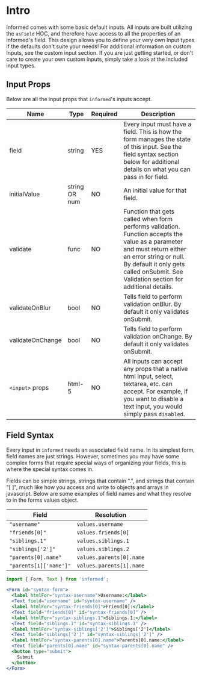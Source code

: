 # Intro

Informed comes with some basic default inputs. All inputs are built utilizing the `asField` HOC, and therefore have access to all the properties of an informed's field. This design allows you to define your very own Input types if the defaults don't suite your needs! For additional information on custom Inputs, see the custom input section. If you are just getting started, or don't care to create your own custom inputs, simply take a look at the included input types.

## Input Props

Below are all the input props that `informed`'s inputs accept.

| Name           | Type          | Required | Description                     |
|----------------|---------------|----------|---------------------------------|
| field          | string        |   YES    | Every input must have a field. This is how the form manages the state of this input. See the field syntax section below for additional details on what you can pass in for field.
| initialValue   | string OR num |   NO     | An initial value for that field.
| validate       | func          |   NO     | Function that gets called when form performs validation. Function accepts the value as a parameter and must return either an error string or null. By default it only gets called onSubmit. See Validation section for additional details.
| validateOnBlur | bool          |   NO     | Tells field to perform validation onBlur. By default it only validates onSubmit.
| validateOnChange | bool        |   NO     | Tells field to perform validation onChange. By default it only validates onSubmit.
| `<input>` props | html-5       |   NO     | All inputs can accept any props that a native html input, select, textarea, etc. can accept. For example, if you want to disable a text input, you would simply pass `disabled`.

## Field Syntax

Every input in `informed` needs an associated field name. In its simplest form, field names are just strings. However, sometimes you may have some complex forms that require special ways of organizing your fields, this is where the special syntax comes in.

Fields can be simple strings, strings that contain ".", and strings that contain "[ ]", much like how you access and write to objects and arrays in javascript. Below are some examples of field names and what they resolve to in the forms values object.

| Field                  | Resolution                       |
|------------------------|----------------------------------|
| `"username"`           | `values.username`                |
| `"friends[0]"`         | `values.friends[0]`              |
| `"siblings.1"`         | `values.siblings.1`              |
| `"siblings['2']"`      | `values.siblings.2`              |
| `"parents[0].name"`    | `values.parents[0].name`         |
| `"parents[1]['name']"` | `values.parents[1].name`         |

<!-- STORY -->

```jsx
import { Form, Text } from 'informed';

<Form id="syntax-form">
  <label htmlFor="syntax-username">Username:</label>
  <Text field="username" id="syntax-username" />
  <label htmlFor="syntax-friends[0]">Friend[0]:</label>
  <Text field="friends[0]" id="syntax-friends[0]" />
  <label htmlFor="syntax-siblings.1">Siblings.1:</label>
  <Text field="siblings.1" id="syntax-siblings.1" />
  <label htmlFor="syntax-siblings['2']">Siblings['2']</label>
  <Text field="siblings['2']" id="syntax-siblings['2']" />
  <label htmlFor="syntax-parents[0].name">Parents[0].name:</label>
  <Text field="parents[0].name" id="syntax-parents[0].name" />
  <button type="submit">
    Submit
  </button>
</Form>
```
